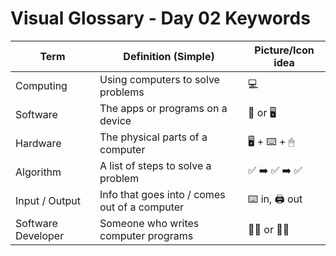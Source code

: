 # Visual Glossary - Day 02 Keywords

| Term               | Definition (Simple)                          | Picture/Icon idea         |
|--------------------|----------------------------------------------|----------------------------|
| Computing          | Using computers to solve problems             | 💻                          |
| Software           | The apps or programs on a device              | 📱 or 🖥️                    |
| Hardware           | The physical parts of a computer              | 🖥️ + ⌨️ + 🖱                |
| Algorithm          | A list of steps to solve a problem            | ✅ ➡️ ✅ ➡️ ✅                |
| Input / Output     | Info that goes into / comes out of a computer | ⌨️ in, 🖨️ out               |
| Software Developer | Someone who writes computer programs          | 👩‍💻 or 👨‍💻                 |